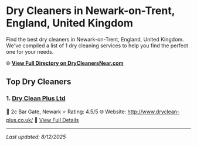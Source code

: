 # Dry Cleaners in Newark-on-Trent, England, United Kingdom

Find the best dry cleaners in Newark-on-Trent, England, United Kingdom. We've compiled a list of 1 dry cleaning services to help you find the perfect one for your needs.

🌐 **[View Full Directory on DryCleanersNear.com](https://drycleanersnear.com/city/United%20Kingdom/England/Newark-on-Trent)**

## Top Dry Cleaners

### 1. [Dry Clean Plus Ltd](https://drycleanersnear.com/dryCleaner/689167022c4a23913ff116d0/dry-clean-plus-ltd)
📍 2c Bar Gate, Newark
⭐ Rating: 4.5/5
🌐 Website: http://www.dryclean-plus.co.uk/
🔗 [View Full Details](https://drycleanersnear.com/dryCleaner/689167022c4a23913ff116d0/dry-clean-plus-ltd)


---

*Last updated: 8/12/2025*
